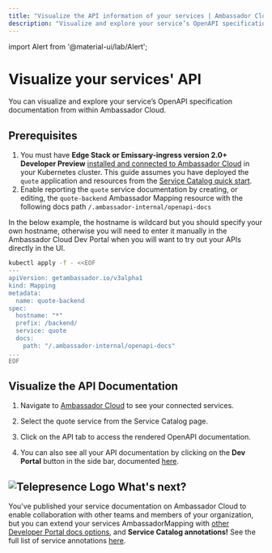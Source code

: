 ```yaml
---
title: "Visualize the API information of your services | Ambassador Cloud"
description: "Visualize and explore your service’s OpenAPI specification (formerly known as Swagger) docs within Ambassador Cloud using the Edge Stack Mapping resource."
---
```

import Alert from '@material-ui/lab/Alert';

# Visualize your services' API

You can visualize and explore your service’s OpenAPI specification documentation from within Ambassador Cloud.

## Prerequisites

1. You must have **Edge Stack or Emissary-ingress version 2.0+ Developer Preview** [installed and connected to Ambassador Cloud](../../service-catalog/quick-start) in your
   Kubernetes cluster. This guide assumes you have deployed the `quote` application and resources from the [Service Catalog quick start](../../service-catalog/quick-start).
2. Enable reporting the `quote` service documentation by creating, or editing, the `quote-backend` Ambassador Mapping resource with the following docs path `/.ambassador-internal/openapi-docs`

<Alert severity="warning">
  In the below example, the hostname is wildcard but you should specify your own hostname, otherwise you will need to enter it manually in the Ambassador Cloud Dev Portal when you will want to try out your APIs directly in the UI.
</Alert>


   ```bash
   kubectl apply -f - <<EOF
   ---
   apiVersion: getambassador.io/v3alpha1
   kind: Mapping
   metadata:
     name: quote-backend
   spec:
     hostname: "*"
     prefix: /backend/
     service: quote
     docs:
       path: "/.ambassador-internal/openapi-docs"
   ...
   EOF
   ```

## Visualize the API Documentation

1. Navigate to [Ambassador Cloud](https://app.getambassador.io/cloud/services) to see your connected services.

2. Select the quote service from the Service Catalog page.

3. Click on the API tab to access the rendered OpenAPI documentation.

4. You can also see all your API documentation by clicking on the **Dev Portal** button in the side bar, documented [here](../../developer-portal/developer-portal/).

## <img class="os-logo" src="../images/logo.png" alt="Telepresence Logo" /> What's next?

You've published your service documentation on Ambassador Cloud to enable collaboration with other teams and members of your organization, but you can extend your services AmbassadorMapping with [other Developer Portal docs options](../../../../edge-stack/latest/topics/using/dev-portal/#docs-attribute-in-mappings), and **Service Catalog annotations!**  See the full list of service annotations [here](/docs/cloud/latest/service-catalog/concepts/annotating).
